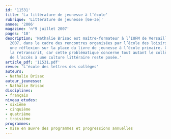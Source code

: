 ```yaml
---
id: '11531'
title: 'La littérature de jeunesse à l’école'
rubrique: 'Littérature de jeunesse [6e-3e]'
annee: '2006'
magazine: 'n°9 juillet 2007'
pages: '10'
description: 'Nathalie Brisac est maître-formateur à l’IUFM de Versailles. Le 7 mars
  2007, dans le cadre des rencontres organisées par l’école des loisirs, elle a proposé
  une réflexion sur la place du livre de jeunesse à l’école primaire. Cet article
  la retranscrit, car cette problématique concerne tout autant le collège, où la question
  de l’accès à une culture littéraire reste posée.'
article_pdf: '11531.pdf'
revue: 'L’école des lettres des collèges'
auteurs:
- Nathalie Brisac
auteur_jeunesse:
- Nathalie Brisac
disciplines:
- français
niveau_etudes:
- sixième
- cinquième
- quatrième
- troisième
programmes:
- mise en œuvre des programmes et progressions annuelles
---
```


